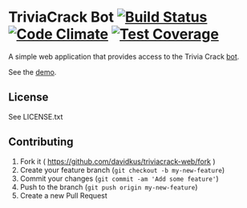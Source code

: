 # TriviaCrack Bot [![Build Status](https://travis-ci.org/davidkus/triviacrack-web.svg?branch=master)](https://travis-ci.org/davidkus/triviacrack-web) [![Code Climate](https://codeclimate.com/github/davidkus/triviacrack-web/badges/gpa.svg)](https://codeclimate.com/github/davidkus/triviacrack-web) [![Test Coverage](https://codeclimate.com/github/davidkus/triviacrack-web/badges/coverage.svg)](https://codeclimate.com/github/davidkus/triviacrack-web)

A simple web application that provides access to the Trivia Crack [bot](https://github.com/davidkus/triviacrack).

See the [demo](http://trivia.demo.kus.dk).

## License

See LICENSE.txt

## Contributing

1. Fork it ( https://github.com/davidkus/triviacrack-web/fork )
2. Create your feature branch (`git checkout -b my-new-feature`)
3. Commit your changes (`git commit -am 'Add some feature'`)
4. Push to the branch (`git push origin my-new-feature`)
5. Create a new Pull Request
